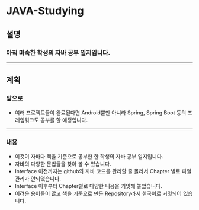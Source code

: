 # JAVA-Studying

## 설명
### 아직 미숙한 학생의 자바 공부 일지입니다. 
------
## 계획
### 앞으로
* 여러 프로젝트들이 완료된다면 Android뿐만 아니라 Spring, Spring Boot 등의 프레임워크도 공부를 할 예정입니다.
----
### 내용
* 이것이 자바다 책을 기준으로 공부한 한 학생의 자바 공부 일지입니다.
* 자바의 다양한 문법들을 찾아 볼 수 있습니다.
* Interface 이전까지는 github와 자바 코드를 관리할 줄 몰라서 Chapter 별로 파일 관리가 안되었습니다.
* Interface 이후부터 Chapter별로 다양한 내용을 커밋해 놓았습니다.
* 어려운 용어들이 많고 책을 기준으로 만든 Repository라서 한국어로 커밋되어 있습니다.

